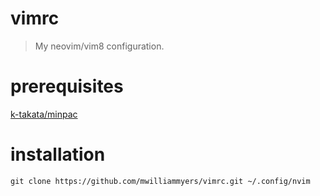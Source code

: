 # vimrc

> My neovim/vim8 configuration.

# prerequisites
[k-takata/minpac](https://github.com/k-takata/minpac)

# installation
```
git clone https://github.com/mwilliammyers/vimrc.git ~/.config/nvim
```

